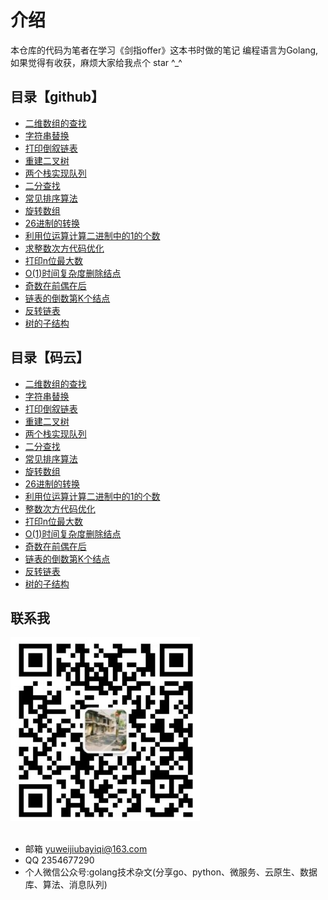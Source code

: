 # 介绍
本仓库的代码为笔者在学习《剑指offer》这本书时做的笔记
编程语言为Golang,如果觉得有收获，麻烦大家给我点个 star ^_^

## 目录【github】
- [二维数组的查找](https://github.com/yuwe1/jianzhioffer/tree/master/day01/demo1)
- [字符串替换](https://github.com/yuwe1/jianzhioffer/tree/master/day01/demo2)
- [打印倒叙链表](https://github.com/yuwe1/jianzhioffer/tree/master/day01/demo3)
- [重建二叉树](https://github.com/yuwe1/jianzhioffer/tree/master/day01/demo5)
- [两个栈实现队列](https://github.com/yuwe1/jianzhioffer/tree/master/day01/demo6)
- [二分查找](https://github.com/yuwe1/jianzhioffer/tree/master/day02/demo1)
- [常见排序算法](https://github.com/yuwe1/jianzhioffer/tree/master/day02/demo2)
- [旋转数组](https://github.com/yuwe1/jianzhioffer/tree/master/day02/demo3)
- [26进制的转换](https://github.com/yuwe1/jianzhioffer/tree/master/day02/demo5)
- [利用位运算计算二进制中的1的个数](https://github.com/yuwe1/jianzhioffer/tree/master/day02/demo6)
- [求整数次方代码优化](https://github.com/yuwe1/jianzhioffer/tree/master/day03/demo1)
- [打印n位最大数](https://github.com/yuwe1/jianzhioffer/tree/master/day03/demo2)
- [O(1)时间复杂度删除结点](https://github.com/yuwe1/jianzhioffer/tree/master/day03/demo3)
- [奇数在前偶在后](https://github.com/yuwe1/jianzhioffer/tree/master/day03/demo4)
- [链表的倒数第K个结点](https://github.com/yuwe1/jianzhioffer/tree/master/day03/demo5)
- [反转链表](https://github.com/yuwe1/jianzhioffer/tree/master/day03/demo6)
- [树的子结构](https://github.com/yuwe1/jianzhioffer/tree/master/day03/demo7)

## 目录【码云】
- [二维数组的查找](https://gitee.com/yuweiwuyazi/jianzhioffer/tree/master/day01/demo1)
- [字符串替换](https://gitee.com/yuweiwuyazi/jianzhioffer/tree/master/day01/demo2)
- [打印倒叙链表](https://gitee.com/yuweiwuyazi/jianzhioffer/tree/master/day01/demo3)
- [重建二叉树](https://gitee.com/yuweiwuyazi/jianzhioffer/tree/master/day01/demo5)
- [两个栈实现队列](https://gitee.com/yuweiwuyazi/jianzhioffer/tree/master/day01/demo6)
- [二分查找](https://gitee.com/yuweiwuyazi/jianzhioffer/tree/master/day02/demo1)
- [常见排序算法](https://gitee.com/yuweiwuyazi/jianzhioffer/tree/master/day02/demo2)
- [旋转数组](https://gitee.com/yuweiwuyazi/jianzhioffer/tree/master/day02/demo3)
- [26进制的转换](https://gitee.com/yuweiwuyazi/jianzhioffer/tree/master/day02/demo5)
- [利用位运算计算二进制中的1的个数](https://gitee.com/yuweiwuyazi/jianzhioffer/tree/master/day02/demo6)
- [整数次方代码优化](https://gitee.com/yuweiwuyazi/jianzhioffer/tree/master/day03/demo1)
- [打印n位最大数](https://gitee.com/yuweiwuyazi/jianzhioffer/tree/master/day03/demo2)
- [O(1)时间复杂度删除结点](https://gitee.com/yuweiwuyazi/jianzhioffer/tree/master/day03/demo3)
- [奇数在前偶在后](https://gitee.com/yuweiwuyazi/jianzhioffer/tree/master/day03/demo4)
- [链表的倒数第K个结点](https://gitee.com/yuweiwuyazi/jianzhioffer/tree/master/day03/demo5)
- [反转链表](https://gitee.com/yuweiwuyazi/jianzhioffer/tree/master/day03/demo6)
- [树的子结构](https://gitee.com/yuweiwuyazi/jianzhioffer/tree/master/day03/demo6)







## 联系我
<div style="align: center">
<img src="./img/公众号.png"/>
</div>

<br/>

- 邮箱 yuweijiubayiqi@163.com
- QQ  2354677290
- 个人微信公众号:golang技术杂文(分享go、python、微服务、云原生、数据库、算法、消息队列)
